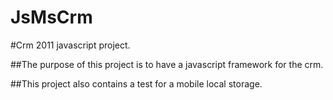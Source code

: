 JsMsCrm
=======

#Crm 2011 javascript project.

##The purpose of this project is to have a javascript framework for the crm.


##This project also contains a test for a mobile local storage.